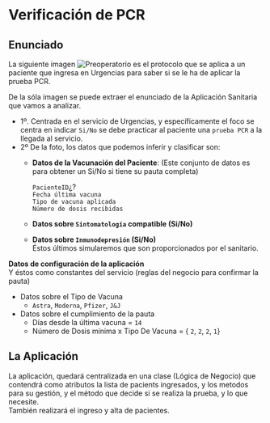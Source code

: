 # Verificación de PCR

## Enunciado
La siguiente imagen
![Preoperatorio](Preoperatorio.jpg)
es el protocolo que se aplica a un paciente que ingresa en Urgencias para saber si se le ha de aplicar la prueba PCR.

De la sóla imagen se puede extraer el enunciado de la Aplicación Sanitaria que vamos a analizar.

- 1º. Centrada en el servicio de Urgencias, y específicamente el foco se centra en indicar `Si/No` se debe practicar al paciente una `prueba PCR` a la llegada al servicio.
- 2º De la foto, los datos que podemos inferir y clasificar son:  
    - **Datos de la Vacunación del Paciente**: (Este conjunto de datos es para obtener un Si/No si tiene su pauta completa)  

        `PacienteID`¿?  
        `Fecha última vacuna`  
        `Tipo de vacuna aplicada`  
        `Número de dosis recibidas`  
   
    - **Datos sobre `Sintomatología` compatible (Si/No)**  
    - **Datos sobre `Inmunodepresión` (Si/No)**  
Éstos últimos simularemos que son proporcionados por el sanitario.  

**Datos de configuración de la aplicación**  
Y éstos como constantes del servicio (reglas del negocio para confirmar la pauta)  
- Datos sobre el Tipo de Vacuna  
    - `Astra`, `Moderna`, `Pfizer`, `J&J`  
- Datos sobre el cumplimiento de la pauta  
    - Días desde la última vacuna = `14`
    - Número de Dosis mínima x Tipo De Vacuna = { `2`, `2`, `2`, `1`}

## La Aplicación   
La aplicación, quedará centralizada en una clase (Lógica de Negocio) que contendrá como atributos la lista de pacients ingresados, y los metodos para su gestión, y el método que decide si se realiza la prueba, y lo que necesite.   
También realizará el ingreso y alta de pacientes.





